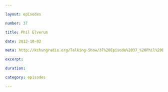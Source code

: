 ```yaml
---

layout: episodes

number: 37

title: Phil Elverum

date: 2012-10-02

meta: http://kchungradio.org/Talking-Show/37%20Episode%2037_%20Phil%20Elverum.mp3

excerpt: 

duration: 

category: episodes

---
```


